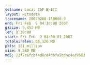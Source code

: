 ```yaml
---
setname: Local ISP B-III
layout: witsdata
tracename: 20070208-150000-0
end: Fri Feb  9 04:30:00 2007
gzsize: 5,452 MB
len: 0:30:00
start: Fri Feb  9 04:00:01 2007
totalwirelen: 66,126 MB
pkts: 131 million
size: 9,580 MB
md5: 22f7c6fcbf4d8cd4dbfa5bdac4ed9683
---
```

